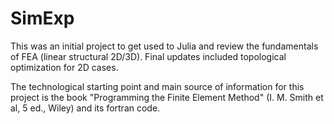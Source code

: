 # SimExp

This was an initial project to get used to Julia and review the fundamentals of FEA (linear structural 2D/3D). Final updates included topological optimization for 2D cases.

The technological starting point and main source of information for this project is the book "Programming the Finite Element Method" (I. M. Smith et al, 5 ed., Wiley) and its fortran code.
